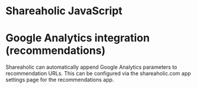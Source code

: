 Shareaholic JavaScript
===================

# Google Analytics integration (recommendations)

Shareaholic can automatically append Google Analytics parameters to recommendation URLs. This can
be configured via the shareaholic.com app settings page for the recommendations app.
